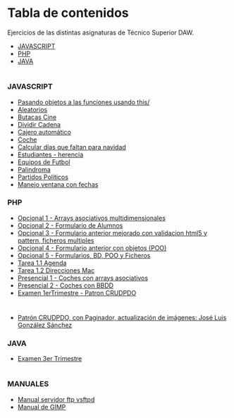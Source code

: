 # Tabla de contenidos
Ejercicios de las distintas asignaturas de Técnico Superior DAW.
* [JAVASCRIPT](#JAVASCRIPT)
* [PHP](#PHP)
* [JAVA](#JAVA)
#

### JAVASCRIPT
* [Pasando objetos a las funciones usando this/](https://github.com/erabasco/javascript/blob/master/Pasando%20objetos%20a%20las%20funciones%20usando%20this/README.md)
* [Aleatorios](https://github.com/erabasco/javascript/tree/master/aleatorios)
* [Butacas Cine](https://github.com/erabasco/javascript/tree/master/butacas)
* [Dividir Cadena](https://github.com/erabasco/javascript/tree/master/cadena_mitad)
* [Cajero automático](https://github.com/erabasco/javascript/tree/master/cajero)
* [Coche](https://github.com/erabasco/javascript/tree/master/coches)
* [Calcular días que faltan para navidad](https://github.com/erabasco/javascript/tree/master/dias_navidad)
* [Estudiantes - herencia](https://github.com/erabasco/javascript/tree/master/estudiantes_herencia_classes)
* [Equipos de Futbol](https://github.com/erabasco/javascript/tree/master/examen_equipos_futbol)
* [Palindroma](https://github.com/erabasco/javascript/tree/master/palindroma)
* [Partidos Políticos](https://github.com/erabasco/javascript/tree/master/partidos_politicos)
* [Manejo ventana con fechas](https://github.com/erabasco/javascript/tree/master/ventana_fechas)


### PHP
* [Opcional 1 - Arrays asociativos multidimensionales](https://github.com/erabasco/php/tree/master/Opcional%201%20-%20Arrays%20asociativos%20multidimensionales)
* [Opcional 2 - Formulario de Alumnos](https://github.com/erabasco/php/tree/maste/Opcional%202%20-%20Formulario%20de%20Alumnos)
* [Opcional 3 - Formulario anterior mejorado con validacion html5 y pattern, ficheros multiples](https://github.com/erabasco/php/tree/master/Opcional%203%20-%20Formulario%20anterior%20mejorado%20con%20validacion%20html5%20y%20pattern%2C%20ficheros%20multiples)
* [Opcional 4 - Formulario anterior con objetos (POO)](https://github.com/erabasco/php/tree/master/Opcional%204%20-%20Formulario%20anterior%20con%20objetos%20(POO))
* [Opcional 5 - Formularios, BD, POO y Ficheros](https://github.com/erabasco/php/tree/master/Opcional%2005%20-%20Formularios%2C%20BD%2C%20POO%20y%20Ficheros)
* [Tarea 1.1 Agenda](https://github.com/erabasco/php/tree/master/Tarea_1_2)
* [Tarea 1.2 Direcciones Mac](https://github.com/erabasco/php/tree/master/Tareas_1_3)
* [Presencial 1 - Coches con arrays asociativos](https://github.com/erabasco/php/tree/master/Presencial%201%20-%20Coches%20con%20arrays%20asociativos)
* [Presencial 2 - Coches con BBDD](https://github.com/erabasco/php/tree/master/Presencial%202%20-%20Coches%20con%20BBDD)
* [Examen 1erTrimestre - Patron CRUDPDO](https://github.com/erabasco/php/tree/master/Examen%201erTrimestre%20-%20Patron%20CRUDPDO)
#
* [Patrón CRUDPDO, con Paginador, actualización de imágenes: José Luis González Sánchez](https://github.com/erabasco/php/tree/master/Model%20crudpdo%20Jose%20Luis)

### JAVA
* [Examen 3er Trimestre](https://github.com/erabasco/java/tree/master/Examen)

#
### MANUALES
* [Manual servidor ftp vsftpd](https://www.redeszone.net/gnu-linux/proftpd/)
* [Manual de GIMP](http://www.ite.educacion.es/formacion/enred/materiales_en_pruebas_2011/gimp_noviembre_11/indice.htm)
